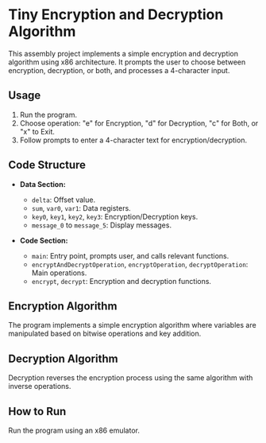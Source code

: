 # Tiny Encryption and Decryption Algorithm

This assembly project implements a simple encryption and decryption algorithm using x86 architecture. It prompts the user to choose between encryption, decryption, or both, and processes a 4-character input.

## Usage

1. Run the program.
2. Choose operation: "e" for Encryption, "d" for Decryption, "c" for Both, or "x" to Exit.
3. Follow prompts to enter a 4-character text for encryption/decryption.

## Code Structure

- **Data Section:**
  - `delta`: Offset value.
  - `sum`, `var0`, `var1`: Data registers.
  - `key0`, `key1`, `key2`, `key3`: Encryption/Decryption keys.
  - `message_0` to `message_5`: Display messages.

- **Code Section:**
  - `main`: Entry point, prompts user, and calls relevant functions.
  - `encryptAndDecryptOperation`, `encryptOperation`, `decryptOperation`: Main operations.
  - `encrypt`, `decrypt`: Encryption and decryption functions.

## Encryption Algorithm

The program implements a simple encryption algorithm where variables are manipulated based on bitwise operations and key addition.

## Decryption Algorithm

Decryption reverses the encryption process using the same algorithm with inverse operations.

## How to Run

Run the program using an x86 emulator.
